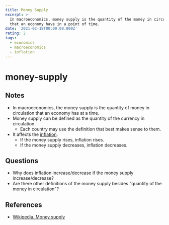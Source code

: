 ```yaml
---
title: Money Supply
excerpt: >-
  In macroeconomics, money supply is the quantity of the money in circulation
  that an economy have in a point of time.
date: '2021-02-18T00:00:00.000Z'
rating: 2
tags:
  - economics
  - macroeconomics
  - inflation
---
```


# money-supply

## Notes

* In macroeconomics, the money supply is the quantity of money in circulation that an economy has at a time.
* Money supply can be defined as the quantity of the currency in circulation.
  * Each country may use the definition that best makes sense to them.
* It affects the [inflation](https://github.com/arantespp/arantespp.com/tree/b6972d031c3b14786c74e4cbe8941b4cc5f36c0f/zettelkasten/inflation/README.md).
  * If the money supply rises, inflation rises.
  * If the money supply decreases, inflation decreases.

## Questions

* Why does inflation increase/decrease if the money supply increase/decrease?
* Are there other definitions of the money supply besides "quantity of the money in circulation"?

## References

* [Wikipedia. Money supply](https://en.wikipedia.org/wiki/Money_supply)

